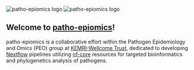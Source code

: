 ![patho-epiomics logo](https://github.com/patho-epiomics/logos/blob/main/patho-epiomics-logos/patho-epiomics-logo-lightbg.png#gh-light-mode-only) 
![patho-epiomics logo](https://github.com/patho-epiomics/logos/blob/main/patho-epiomics-logos/patho-epiomics-logo-darkbg.png#gh-dark-mode-only)

## Welcome to [patho-epiomics]()!

patho-epiomics is a collaborative effort within the Pathogen Epidemiology and Omics (PEO) group at [KEMRI-Wellcome Trust](https://kemri-wellcome.org/), dedicated to developing [Nextflow](https://nextflow.io/) pipelines utilizing [nf-core](https://nf-co.re) resources for targeted bioinformatics and phylogenetics analysis of pathogens.

